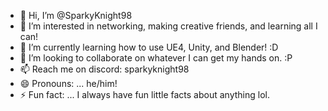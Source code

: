 - 👋 Hi, I’m @SparkyKnight98
- 👀 I’m interested in networking, making creative friends, and learning all I can!
- 🌱 I’m currently learning how to use UE4, Unity, and Blender! :D 
- 💞️ I’m looking to collaborate on whatever I can get my hands on. :P 
- 📫 Reach me on discord: sparkyknight98
- 😄 Pronouns: ... he/him!
- ⚡ Fun fact: ... I always have fun little facts about anything lol. 

<!---
SparkyKnight98/SparkyKnight98 is a ✨ special ✨ repository because its `README.md` (this file) appears on your GitHub profile.
You can click the Preview link to take a look at your changes.
--->
